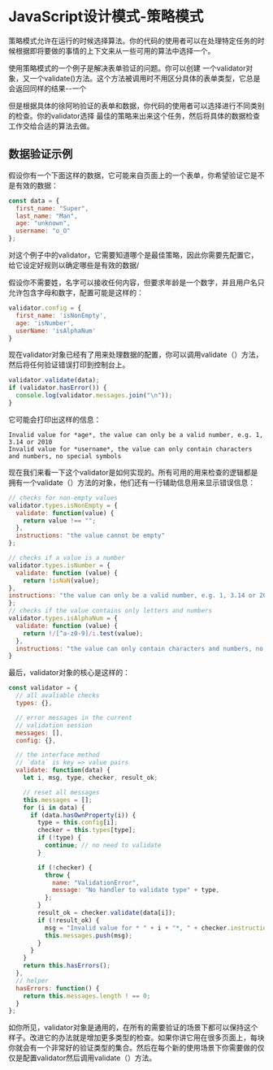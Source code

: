 # JavaScript设计模式-策略模式

策略模式允许在运行的时候选择算法。你的代码的使用者可以在处理特定任务的时候根据即将要做的事情的上下文来从一些可用的算法中选择一个。


使用策略模式的一个例子是解决表单验证的问题。你可以创建 一个validator对象，又一个validate()方法。这个方法被调用时不用区分具体的表单类型，它总是会返回同样的结果--一个

但是根据具体的徐阿哟验证的表单和数据，你代码的使用者可以选择进行不同类别的检查。你的validator选择 最佳的策略来出来这个任务，然后将具体的数据检查工作交给合适的算法去做。

## 数据验证示例

假设你有一个下面这样的数据，它可能来自页面上的一个表单，你希望验证它是不是有效的数据：

```js
const data = {
  first_name: "Super",
  last_name: "Man",
  age: "unknown",
  username: "o_O"
};

```

对这个例子中的validator，它需要知道哪个是最佳策略，因此你需要先配置它，给它设定好规则以确定哪些是有效的数据/


假设你不需要姓，名字可以接收任何内容，但要求年龄是一个数字，并且用户名只允许包含字母和数字，配置可能是这样的：

```js
validator.config = {
  first_name: 'isNonEmpty',
  age: 'isNumber',
  userName: 'isAlphaNum'
}
```

现在validator对象已经有了用来处理数据的配置，你可以调用validate（）方法，然后将任何验证错误打印到控制台上。

```js
validator.validate(data);
if (validator.hasError()) {
  console.log(validator.messages.join("\n"));
}
```
它可能会打印出这样的信息：

```
Invalid value for *age*, the value can only be a valid number, e.g. 1, 3.14 or 2010
Invalid value for *username*, the value can only contain characters and numbers, no special symbols
```

现在我们来看一下这个validator是如何实现的。所有可用的用来检查的逻辑都是拥有一个validate（）方法的对象，他们还有一行辅助信息用来显示错误信息：

```js
// checks for non-empty values
validator.types.isNonEmpty = {
  validate: function(value) {
    return value !== "";
  },
  instructions: "the value cannot be empty"
};

// checks if a value is a number
validator.types.isNumber = {
  validate: function (value) {
    return !isNaN(value);
},
instructions: "the value can only be a valid number, e.g. 1, 3.14 or 2010"
};
// checks if the value contains only letters and numbers
validator.types.isAlphaNum = {
  validate: function (value) {
    return !/[^a-z0-9]/i.test(value);
  },
  instructions: "the value can only contain characters and numbers, no special symbols"
}

```

最后，validator对象的核心是这样的：

```js
const validator = {
  // all avaliable checks
  types: {},

  // error messages in the current
  // validation session
  messages: [],
  config: {},

  // the interface method
  // `data` is key => value pairs
  validate: function(data) {
    let i, msg, type, checker, result_ok;

    // reset all messages
    this.messages = [];
    for (i in data) {
      if (data.hasOwnProperty(i)) {
        type = this.config[i];
        checker = this.types[type];
        if (!type) {
          continue; // no need to validate
        }

        if (!checker) {
          throw {
            name: "ValidationError",
            message: "No handler to validate type" + type,
          };
        }
        result_ok = checker.validate(data[i]);
        if (!result_ok) {
          msg = "Invalid value for * " + i + "*, " + checker.instructions;
          this.messages.push(msg);
        }
      }
    }
    return this.hasErrors();
  },
  // helper
  hasErrors: function() {
    return this.messages.length ! == 0;
  }
};
```

如你所见，validator对象是通用的，在所有的需要验证的场景下都可以保持这个样子。改进它的办法就是增加更多类型的检查。如果你讲它用在很多页面上，每块你就会有一个非常好的验证类型的集合。然后在每个新的使用场景下你需要做的仅仅是配置validator然后调用validate（）方法。


